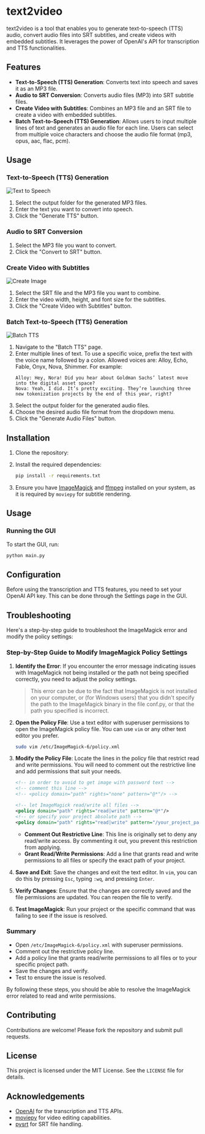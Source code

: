 # text2video

text2video is a tool that enables you to generate text-to-speech (TTS) audio, convert audio files into SRT subtitles, and create videos with embedded subtitles. It leverages the power of OpenAI's API for transcription and TTS functionalities.

## Features

- **Text-to-Speech (TTS) Generation**: Converts text into speech and saves it as an MP3 file.
- **Audio to SRT Conversion**: Converts audio files (MP3) into SRT subtitle files.
- **Create Video with Subtitles**: Combines an MP3 file and an SRT file to create a video with embedded subtitles.
- **Batch Text-to-Speech (TTS) Generation**: Allows users to input multiple lines of text and generates an audio file for each line. Users can select from multiple voice characters and choose the audio file format (mp3, opus, aac, flac, pcm).

## Usage

### Text-to-Speech (TTS) Generation


![Text to Speech](images/tts_screenshot.jpg)

1. Select the output folder for the generated MP3 files.
2. Enter the text you want to convert into speech.
3. Click the "Generate TTS" button.


### Audio to SRT Conversion

1. Select the MP3 file you want to convert.
2. Click the "Convert to SRT" button.

### Create Video with Subtitles

![Create Image](images/create_video_screenshot.jpg)

1. Select the SRT file and the MP3 file you want to combine.
2. Enter the video width, height, and font size for the subtitles.
3. Click the "Create Video with Subtitles" button.

### Batch Text-to-Speech (TTS) Generation

![Batch TTS](images/batch_tts.jpg)

1. Navigate to the "Batch TTS" page.
2. Enter multiple lines of text. To use a specific voice, prefix the text with the voice name followed by a colon. Allowed voices are: Alloy, Echo, Fable, Onyx, Nova, Shimmer. For example:
    ```
    Alloy: Hey, Nora! Did you hear about Goldman Sachs’ latest move into the digital asset space?
    Nova: Yeah, I did. It’s pretty exciting. They’re launching three new tokenization projects by the end of this year, right?
    ```
3. Select the output folder for the generated audio files.
4. Choose the desired audio file format from the dropdown menu.
5. Click the "Generate Audio Files" button.



## Installation

1. Clone the repository:

2. Install the required dependencies:

    ```bash
    pip install -r requirements.txt
    ```

3. Ensure you have [ImageMagick](https://imagemagick.org/) and [ffmpeg](https://ffmpeg.org/) installed on your system, as it is required by `moviepy` for subtitle rendering.

## Usage

### Running the GUI

To start the GUI, run:

```bash
python main.py
```



## Configuration

Before using the transcription and TTS features, you need to set your OpenAI API key. This can be done through the Settings page in the GUI.

## Troubleshooting

Here's a step-by-step guide to troubleshoot the ImageMagick error and modify the policy settings:

### Step-by-Step Guide to Modify ImageMagick Policy Settings

1. **Identify the Error**:
   If you encounter the error message indicating issues with ImageMagick not being installed or the path not being specified correctly, you need to adjust the policy settings.
   > This error can be due to the fact that ImageMagick is not installed on your computer, or (for Windows users) that you didn't specify the path to the ImageMagick binary in the file conf.py, or that the path you specified is incorrect.

2. **Open the Policy File**:
   Use a text editor with superuser permissions to open the ImageMagick policy file. You can use `vim` or any other text editor you prefer.

   ```bash
   sudo vim /etc/ImageMagick-6/policy.xml
   ```

3. **Modify the Policy File**:
   Locate the lines in the policy file that restrict read and write permissions. You will need to comment out the restrictive line and add permissions that suit your needs.

   ```xml
   <!-- in order to avoid to get image with password text -->
   <!-- comment this line -->
   <!-- <policy domain="path" rights="none" pattern="@*"/> -->

   <!-- let ImageMagick read/write all files -->
   <policy domain="path" rights="read|write" pattern="@*"/>
   <!-- or specify your project absolute path -->
   <policy domain="path" rights="read|write" pattern="/your_project_path*"/>
   ```

   - **Comment Out Restrictive Line**: This line is originally set to deny any read/write access. By commenting it out, you prevent this restriction from applying.
   - **Grant Read/Write Permissions**: Add a line that grants read and write permissions to all files or specify the exact path of your project.

4. **Save and Exit**:
   Save the changes and exit the text editor. In `vim`, you can do this by pressing `Esc`, typing `:wq`, and pressing `Enter`.

5. **Verify Changes**:
   Ensure that the changes are correctly saved and the file permissions are updated. You can reopen the file to verify.

6. **Test ImageMagick**:
   Run your project or the specific command that was failing to see if the issue is resolved.

### Summary
- Open `/etc/ImageMagick-6/policy.xml` with superuser permissions.
- Comment out the restrictive policy line.
- Add a policy line that grants read/write permissions to all files or to your specific project path.
- Save the changes and verify.
- Test to ensure the issue is resolved.

By following these steps, you should be able to resolve the ImageMagick error related to read and write permissions.

## Contributing

Contributions are welcome! Please fork the repository and submit pull requests.

## License

This project is licensed under the MIT License. See the `LICENSE` file for details.

## Acknowledgements

- [OpenAI](https://openai.com/) for the transcription and TTS APIs.
- [moviepy](https://zulko.github.io/moviepy/) for video editing capabilities.
- [pysrt](https://github.com/byroot/pysrt) for SRT file handling.

